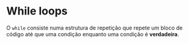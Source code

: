 # While loops

O `while` consiste numa estrutura de repetição que repete um bloco de código até que uma condição enquanto uma condição é **verdadeira**.